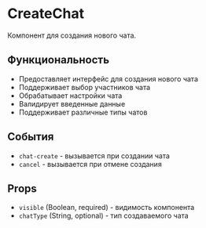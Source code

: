 # CreateChat

Компонент для создания нового чата.

## Функциональность

- Предоставляет интерфейс для создания нового чата
- Поддерживает выбор участников чата
- Обрабатывает настройки чата
- Валидирует введенные данные
- Поддерживает различные типы чатов

## События

- `chat-create` - вызывается при создании чата
- `cancel` - вызывается при отмене создания

## Props

- `visible` (Boolean, required) - видимость компонента
- `chatType` (String, optional) - тип создаваемого чата
